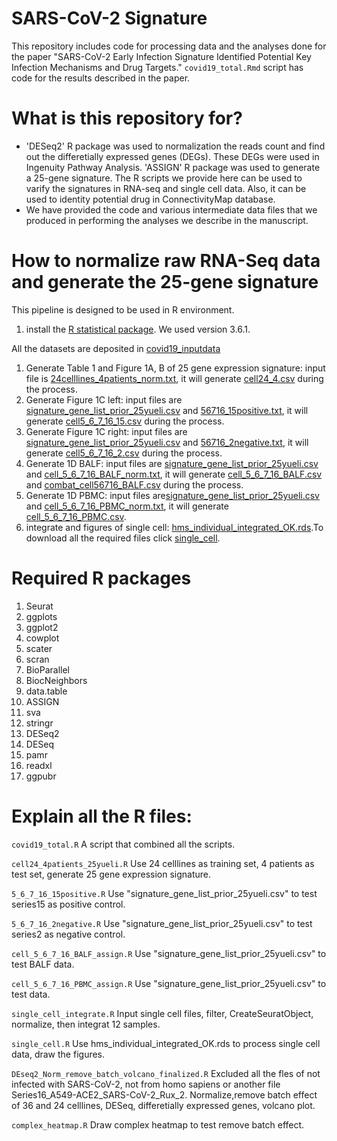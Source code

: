# SARS-CoV-2 Signature

This repository includes code for processing data and the analyses done for the paper "SARS-CoV-2 Early Infection Signature Identified Potential Key Infection Mechanisms and Drug Targets." `covid19_total.Rmd` script has code for the results described in the paper.


# What is this repository for?

* 'DESeq2' R package was used to normalization the reads count and find out the differetially expressed genes (DEGs). These DEGs were used in Ingenuity Pathway Analysis. 'ASSIGN' R package was used to generate a 25-gene signature. The R scripts we provide here can be used to varify the signatures in RNA-seq and single cell data. Also, it can be used to identity potential drug in ConnectivityMap database. 
* We have provided the code and various intermediate data files that we produced in performing the analyses we describe in the manuscript.


# How to normalize raw RNA-Seq data and generate the 25-gene signature

This pipeline is designed to be used in R environment.

1. install the [R statistical package](https://www.r-project.org/). We used version 3.6.1.



All the datasets are deposited in [covid19_inputdata](https://drive.google.com/drive/folders/1mIFiEcPm3o5FEkeBD4v3MaGjM0xazGbx)

1. Generate Table 1 and Figure 1A, B of 25 gene expression signature: input file is [24celllines_4patients_norm.txt](https://github.com/yueli711/COVID-19/blob/master/Table1_Figure1AB_cell24_4/24celllines_4patients_norm.txt), it will generate [cell24_4.csv](https://github.com/yueli711/COVID-19/blob/master/Table1_Figure1AB_cell24_4/cell24_4.csv) during the process.  
2. Generate Figure 1C left: input files are [signature_gene_list_prior_25yueli.csv](https://github.com/yueli711/COVID-19/blob/master/Figure1C_left_5_6_7_16_15positive/signature_gene_list_prior_25yueli.csv) and [56716_15positive.txt](https://github.com/yueli711/COVID-19/blob/master/Figure1C_left_5_6_7_16_15positive/56716_15positive.txt), it will generate [cell5_6_7_16_15.csv](https://github.com/yueli711/COVID-19/blob/master/Figure1C_left_5_6_7_16_15positive/cell5_6_7_16_15.csv) during the process.
3. Generate Figure 1C right: input files are [signature_gene_list_prior_25yueli.csv](https://github.com/yueli711/COVID-19/blob/master/Figure1C_right_5_6_7_16_2negative/signature_gene_list_prior_25yueli.csv) and [56716_2negative.txt](https://github.com/yueli711/COVID-19/blob/master/Figure1C_right_5_6_7_16_2negative/56716_2negative.txt), it will generate [cell5_6_7_16_2.csv](https://github.com/yueli711/COVID-19/blob/master/Figure1C_right_5_6_7_16_2negative/cell5_6_7_16_2.csv) during the process.
4. Generate 1D BALF: input files are [signature_gene_list_prior_25yueli.csv](https://github.com/yueli711/COVID-19/blob/master/Figure1D_BALF/signature_gene_list_prior_25yueli.csv) and [cell_5_6_7_16_BALF_norm.txt](https://github.com/yueli711/COVID-19/blob/master/Figure1D_BALF/cell_5_6_7_16_BALF_norm.txt), it will generate [cell_5_6_7_16_BALF.csv](https://github.com/yueli711/COVID-19/blob/master/Figure1D_BALF/cell_5_6_7_16_BALF.csv) and [combat_cell56716_BALF.csv](https://github.com/yueli711/COVID-19/blob/master/Figure1D_BALF/combat_cell56716_BALF.csv) during the process.
5. Generate 1D PBMC: input files are[signature_gene_list_prior_25yueli.csv](https://github.com/yueli711/COVID-19/blob/master/Figure1D_PBMC/signature_gene_list_prior_25yueli.csv) and [cell_5_6_7_16_PBMC_norm.txt](https://github.com/yueli711/COVID-19/blob/master/Figure1D_PBMC/cell_5_6_7_16_PBMC_norm.txt), it will generate [cell_5_6_7_16_PBMC.csv](https://github.com/yueli711/COVID-19/blob/master/Figure1D_PBMC/cell_5_6_7_16_PBMC.csv).
6. integrate and figures of single cell: [hms_individual_integrated_OK.rds](https://drive.google.com/drive/folders/1mIFiEcPm3o5FEkeBD4v3MaGjM0xazGbx).To download all the required files click [single_cell](https://drive.google.com/drive/folders/1mIFiEcPm3o5FEkeBD4v3MaGjM0xazGbx).


# Required R packages

1. Seurat
2. ggplots
3. ggplot2
4. cowplot
5. scater
6. scran
7. BioParallel
8. BiocNeighbors
9. data.table
10. ASSIGN
11. sva
12. stringr
13. DESeq2
14. DESeq
15. pamr
16. readxl
17. ggpubr


# Explain all the R files:

`covid19_total.R` A script that combined all the scripts.

`cell24_4patients_25yueli.R` Use 24 celllines as training set, 4 patients as test set, generate 25 gene expression signature.

`5_6_7_16_15positive.R` Use "signature_gene_list_prior_25yueli.csv" to test series15 as positive control.

`5_6_7_16_2negative.R` Use "signature_gene_list_prior_25yueli.csv" to test series2 as negative control.

`cell_5_6_7_16_BALF_assign.R` Use "signature_gene_list_prior_25yueli.csv" to test BALF data.

`cell_5_6_7_16_PBMC_assign.R`  Use "signature_gene_list_prior_25yueli.csv" to test data.

`single_cell_integrate.R` Input single cell files, filter, CreateSeuratObject, normalize, then integrat 12 samples.

`single_cell.R` Use hms_individual_integrated_OK.rds to process single cell data, draw the figures.

`DEseq2_Norm_remove_batch_volcano_finalized.R` Excluded all the fles of not infected with SARS-CoV-2, not from homo sapiens or another file Series16_A549-ACE2_SARS-CoV-2_Rux_2. Normalize,remove batch effect of 36 and 24 celllines, DESeq, differetially expressed genes, volcano plot.

`complex_heatmap.R` Draw complex heatmap to test remove batch effect.
